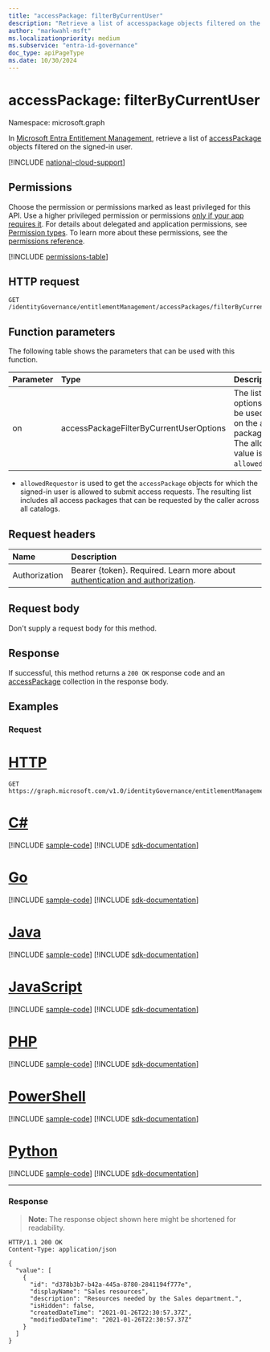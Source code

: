 ```yaml
---
title: "accessPackage: filterByCurrentUser"
description: "Retrieve a list of accesspackage objects filtered on the signed-in user."
author: "markwahl-msft"
ms.localizationpriority: medium
ms.subservice: "entra-id-governance"
doc_type: apiPageType
ms.date: 10/30/2024
---
```

# accessPackage: filterByCurrentUser
Namespace: microsoft.graph

In [Microsoft Entra Entitlement Management](../resources/entitlementmanagement-overview.md), retrieve a list of [accessPackage](../resources/accesspackage.md) objects filtered on the signed-in user.

[!INCLUDE [national-cloud-support](../../includes/all-clouds.md)]

## Permissions
Choose the permission or permissions marked as least privileged for this API. Use a higher privileged permission or permissions [only if your app requires it](/graph/permissions-overview#best-practices-for-using-microsoft-graph-permissions). For details about delegated and application permissions, see [Permission types](/graph/permissions-overview#permission-types). To learn more about these permissions, see the [permissions reference](/graph/permissions-reference).

<!-- { "blockType": "permissions", "name": "accesspackage_filterbycurrentuser" } -->
[!INCLUDE [permissions-table](../includes/permissions/accesspackage-filterbycurrentuser-permissions.md)]

## HTTP request

<!-- {
  "blockType": "ignored"
}
-->
```http
GET /identityGovernance/entitlementManagement/accessPackages/filterByCurrentUser(on='allowedRequestor')
```

## Function parameters
The following table shows the parameters that can be used with this function.

|Parameter|Type|Description|
|:---|:---|:---|
|on|accessPackageFilterByCurrentUserOptions|The list of user options that can be used to filter on the access packages list. The allowed value is `allowedRequestor`.|

- `allowedRequestor` is used to get the `accessPackage` objects for which the signed-in user is allowed to submit access requests. The resulting list includes all access packages that can be requested by the caller across all catalogs.

## Request headers
|Name|Description|
|:---|:---|
|Authorization|Bearer {token}. Required. Learn more about [authentication and authorization](/graph/auth/auth-concepts).|

## Request body
Don't supply a request body for this method.

## Response

If successful, this method returns a `200 OK` response code and an [accessPackage](../resources/accesspackage.md) collection in the response body.

## Examples

### Request

# [HTTP](#tab/http)
<!-- {
  "blockType": "request",
  "name": "accesspackage_filterbycurrentuser"
}
-->
```http
GET https://graph.microsoft.com/v1.0/identityGovernance/entitlementManagement/accessPackages/filterByCurrentUser(on='allowedRequestor')
```

# [C#](#tab/csharp)
[!INCLUDE [sample-code](../includes/snippets/csharp/accesspackage-filterbycurrentuser-csharp-snippets.md)]
[!INCLUDE [sdk-documentation](../includes/snippets/snippets-sdk-documentation-link.md)]

# [Go](#tab/go)
[!INCLUDE [sample-code](../includes/snippets/go/accesspackage-filterbycurrentuser-go-snippets.md)]
[!INCLUDE [sdk-documentation](../includes/snippets/snippets-sdk-documentation-link.md)]

# [Java](#tab/java)
[!INCLUDE [sample-code](../includes/snippets/java/accesspackage-filterbycurrentuser-java-snippets.md)]
[!INCLUDE [sdk-documentation](../includes/snippets/snippets-sdk-documentation-link.md)]

# [JavaScript](#tab/javascript)
[!INCLUDE [sample-code](../includes/snippets/javascript/accesspackage-filterbycurrentuser-javascript-snippets.md)]
[!INCLUDE [sdk-documentation](../includes/snippets/snippets-sdk-documentation-link.md)]

# [PHP](#tab/php)
[!INCLUDE [sample-code](../includes/snippets/php/accesspackage-filterbycurrentuser-php-snippets.md)]
[!INCLUDE [sdk-documentation](../includes/snippets/snippets-sdk-documentation-link.md)]

# [PowerShell](#tab/powershell)
[!INCLUDE [sample-code](../includes/snippets/powershell/accesspackage-filterbycurrentuser-powershell-snippets.md)]
[!INCLUDE [sdk-documentation](../includes/snippets/snippets-sdk-documentation-link.md)]

# [Python](#tab/python)
[!INCLUDE [sample-code](../includes/snippets/python/accesspackage-filterbycurrentuser-python-snippets.md)]
[!INCLUDE [sdk-documentation](../includes/snippets/snippets-sdk-documentation-link.md)]

---

### Response
>**Note:** The response object shown here might be shortened for readability.
<!-- {
  "blockType": "response",
  "truncated": true,
  "@odata.type": "Collection(microsoft.graph.accessPackage)"
}
-->
```http
HTTP/1.1 200 OK
Content-Type: application/json

{
  "value": [
    {
      "id": "d378b3b7-b42a-445a-8780-2841194f777e",
      "displayName": "Sales resources",
      "description": "Resources needed by the Sales department.",
      "isHidden": false,
      "createdDateTime": "2021-01-26T22:30:57.37Z",
      "modifiedDateTime": "2021-01-26T22:30:57.37Z"
    }
  ]
}
```
